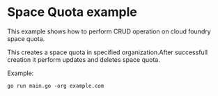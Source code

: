 # Space Quota example

This example shows how to perform CRUD operation on cloud foundry space quota.

This creates a space quota in specified organization.After successfull creation it perform updates and deletes space quota.

Example: 

```
go run main.go -org example.com
```




